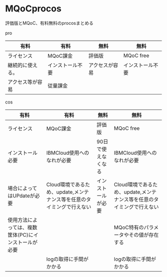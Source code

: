 # MQoCprocos


評価版とMQoC、有料無料のprocosまとめる

pro

| 有料             | 有料             | 無料           | 無料             |
|------------------------------------------------------|------------------------------------------------------------------------|--------------------|------------------------------------------------------------------------|
| ライセンス       | MQoC課金         | 評価版         | MQoC free        |
| 継続的に使える。 | インストール不要 | アクセスが容易 | インストール不要 |
| アクセス等が容易 | 従量課金         |                |                  |

cos

| 有料                                                 | 有料                                                                   | 無料               | 無料                                                                   |
|------------------------------------------------------|------------------------------------------------------------------------|--------------------|------------------------------------------------------------------------|
| ライセンス                                           | MQoC課金                                                               | 評価版             | MQoC free                                                              |
| インストール必要                                     | IBMCloud使用へのなれが必要                                             | 90日で使えなくなる | IBMCloud使用へのなれが必要                                             |
| 場合によってはUPdateが必要                           | Cloud環境であるため、update,メンテナンス等を任意のタイミングで行えない | インストールが必要 | Cloud環境であるため、update,メンテナンス等を任意のタイミングで行えない |
| 使用方法によっては、複数筐体(PC)にインストールが必要 |                                                                        |                    | MQoC特有のパラメータやその値が存在する                                 |
|                            | logの取得に手間がかかる                                                |                    | logの取得に手間がかかる|
